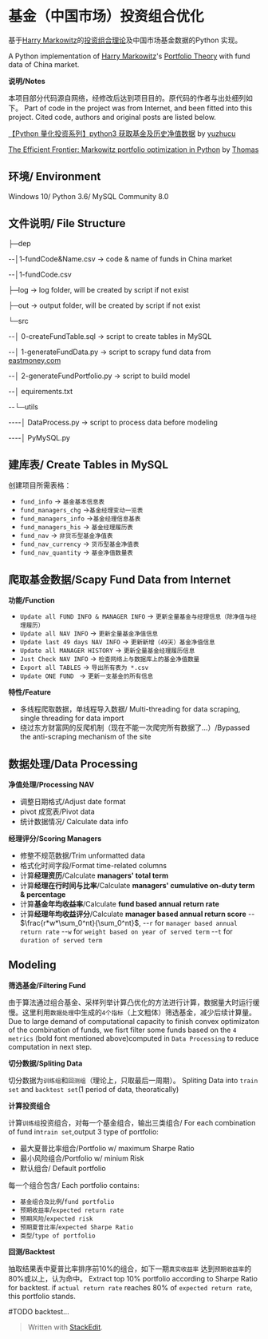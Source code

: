 # 基金（中国市场）投资组合优化
基于[Harry  Markowitz](https://en.m.wikipedia.org/wiki/Harry_Markowitz)的[投资组合理论](https://wiki.mbalib.com/wiki/%E6%8A%95%E8%B5%84%E7%BB%84%E5%90%88%E7%90%86%E8%AE%BA)及中国市场基金数据的Python 实现。

A Python implementation of [Harry  Markowitz](https://en.m.wikipedia.org/wiki/Harry_Markowitz)'s [Portfolio Theory](https://wiki.mbalib.com/wiki/%E6%8A%95%E8%B5%84%E7%BB%84%E5%90%88%E7%90%86%E8%AE%BA) with fund data of China market.

**说明/Notes**

本项目部分代码源自网络，经修改后达到项目目的。原代码的作者与出处细列如下。
Part of code in the project was from Internet, and been fitted into this project. Cited code, authors and original posts are listed below.

[【Python 量化投资系列】python3 获取基金及历史净值数据](https://blog.csdn.net/yuzhucu/article/details/55261024) by [yuzhucu](https://blog.csdn.net/yuzhucu)

[The Efficient Frontier: Markowitz portfolio optimization in Python](https://blog.quantopian.com/markowitz-portfolio-optimization-2/) by [Thomas ](https://blog.quantopian.com/author/twiecki/)

## 环境/ Environment
Windows 10/ Python 3.6/ MySQL Community 8.0

## 文件说明/ File Structure
├─dep

--│1-fundCode&Name.csv  -> code & name of funds in China market

--│1-fundCode.csv

├─log   -> log folder, will be created by script if not exist

├─out ->  output folder, will be created by script if not exist

└─src

--│ 0-createFundTable.sql -> script to create tables in MySQL

--│ 1-generateFundData.py -> script to scrapy fund data from [eastmoney.com](http://www.eastmoney.com/)

--│ 2-generateFundPortfolio.py -> script to build model

--│ equirements.txt

--└─utils

----│ DataProcess.py -> script to process data before modeling 

----│ PyMySQL.py

## 建库表/ Create Tables in MySQL
创建项目所需表格：

 - `fund_info` -> `基金基本信息表`
 - `fund_managers_chg` ->`基金经理变动一览表`
 - `fund_managers_info` ->`基金经理信息基表`
  - `fund_managers_his` -> `基金经理履历表`
- `fund_nav` -> `非货币型基金净值表`
 - `fund_nav_currency` -> `货币型基金净值表`
 - `fund_nav_quantity` -> `基金净值数量表`
 
## 爬取基金数据/Scapy Fund Data from Internet 
**功能/Function**
- `Update all FUND INFO & MANAGER INFO` -> `更新全量基金与经理信息（除净值与经理履历）`
- `Update all NAV INFO` -> `更新全量基金净值信息`
- `Update last 49 days NAV INFO` -> `更新新增（49天）基金净值信息`
- `Update all MANAGER HISTORY` -> `更新全量基金经理履历信息`
- `Just Check NAV INFO` -> `检查网络上与数据库上的基金净值数量`
- `Export all TABLES` -> `导出所有表为 *.csv`
- `Update ONE FUND ` -> `更新一支基金的所有信息`

**特性/Feature**
- 多线程爬取数据，单线程导入数据/ Multi-threading for data scraping, single threading for data import
- 绕过东方财富网的反爬机制（现在不能一次爬完所有数据了...）/Bypassed the anti-scraping mechanism of the site

## 数据处理/Data Processing
**净值处理/Processing NAV**
- 调整日期格式/Adjust date format
- pivot 成宽表/Pivot data
- 统计数据情况/ Calculate data info

**经理评分/Scoring Managers**
- 修整不规范数据/Trim unformatted data
- 格式化时间字段/Format time-related columns
- 计算**经理资历**/Calculate **managers' total term**
-  计算**经理在行时间与比率**/Calculate **managers' cumulative on-duty  term & percentage**
-  计算**基金年均收益率**/Calculate **fund based annual return rate**
- 计算**经理年均收益评分**/Calculate **manager based annual return score**
-- $\frac{r*w*\sum_0^nt}{\sum_0^nt}$,
--`r` for `manager based annual return rate`
--`w` for `weight based on year of served term`
--`t` for `duration of served term` 

## Modeling
**筛选基金/Filtering Fund**

由于算法通过组合基金、采样列举计算凸优化的方法进行计算，数据量大时运行缓慢。这里利用`数据处理`中生成的`4个指标`（上文粗体）筛选基金，减少后续计算量。
Due to large demand of computational capacity to finish convex optimizaton of the combination of funds, we fisrt filter some funds based on the `4 metrics` (bold font mentioned above)computed in `Data Processing` to reduce computation in next step.

**切分数据/Spliting Data**

切分数据为`训练组`和`回测组`（理论上，只取最后一周期）。
Spliting Data into `train set` and `backtest set`(1 period of data, theoratically)

**计算投资组合**

计算`训练组`投资组合，对每一个基金组合，输出三类组合/ For each combination of fund in`train set`,output 3 type of  portfolio:
- 最大夏普比率组合/Portfolio w/ maximum Sharpe Ratio
- 最小风险组合/Portfolio w/ minium Risk 
- 默认组合/ Default portfolio

每一个组合包含/ Each portfolio contains:

- `基金组合及比例`/`fund portfolio`
- `预期收益率`/`expected return rate`
- `预期风险`/`expected risk`
- `预期夏普比率`/`expected Sharpe Ratio`
- `类型`/`type of portfolio`

**回测/Backtest**

抽取结果表中夏普比率排序前10%的组合，如下一期`真实收益率` 达到`预期收益率`的80%或以上，认为命中。
Extract top 10% portfolio according to Sharpe Ratio for backtest. if `actual return rate` reaches 80% of `expected return rate`, this portfolio stands.

#TODO backtest...
> Written with [StackEdit](https://stackedit.io/).
